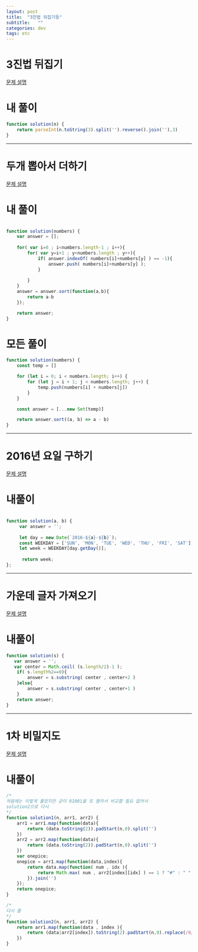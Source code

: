 ```yaml
---
layout: post
title:  "3진법 뒤집기등"
subtitle:   ""
categories: dev
tags: etc
--- 
```





# 3진법 뒤집기

[문제 설명](https://programmers.co.kr/learn/courses/30/lessons/68935?language=javascript)


# 내 풀이

```javascript
function solution(n) {
    return parseInt(n.toString(3).split('').reverse().join(''),3)
}
```

---------------------------------------

# 두개 뽑아서 더하기

[문제 설명](https://programmers.co.kr/learn/courses/30/lessons/68644?language=javascript)


# 내 풀이

```javascript

function solution(numbers) {
    var answer = [];
    
    for( var i=0 ; i<numbers.length-1 ; i++){
        for( var y=i+1 ; y<numbers.length ; y++){
            if( answer.indexOf( numbers[i]+numbers[y] ) == -1){
                answer.push( numbers[i]+numbers[y] );    
            }
            
        }
    }
    answer = answer.sort(function(a,b){
        return a-b
    });

    return answer;
}

```
# 모든 풀이
```javascript
function solution(numbers) {
    const temp = []

    for (let i = 0; i < numbers.length; i++) {
        for (let j = i + 1; j < numbers.length; j++) {
            temp.push(numbers[i] + numbers[j])
        }
    }

    const answer = [...new Set(temp)]

    return answer.sort((a, b) => a - b)
}

```



---------------------------------------

# 2016년 요일 구하기

[문제 설명](https://programmers.co.kr/learn/courses/30/lessons/12901)

# 내풀이
```javascript

function solution(a, b) {
     var answer = '';
    
     let day = new Date(`2016-${a}-${b}`);
     const WEEKDAY = ['SUN', 'MON', 'TUE', 'WED', 'THU', 'FRI', 'SAT'];
     let week = WEEKDAY[day.getDay()];
    
      return week;
};

```


---------------------------------------

# 가운데 글자 가져오기

[문제 설명](https://programmers.co.kr/learn/courses/30/lessons/12903)

# 내풀이
```javascript
function solution(s) {
   var answer = '';
   var center = Math.ceil( (s.length/2)-1 );
    if( s.length%2==0){
        answer = s.substring( center , center+2 )
    }else{
        answer = s.substring( center , center+1 )
    }
    return answer;
}

```


---------------------------------------

# 1차 비밀지도

[문제 설명](https://programmers.co.kr/learn/courses/30/lessons/17681)

# 내풀이
```javascript
/*
처음에는 이렇게 풀었지만 굳이 01001을 또 짤라서 비교햘 필요 없어서
solution2으로 다시
*/
function solution1(n, arr1, arr2) {
    arr1 = arr1.map(function(data){
        return (data.toString(2)).padStart(n,0).split('')
    })
    arr2 = arr2.map(function(data){
        return (data.toString(2)).padStart(n,0).split('')
    })
    var onepice;
    onepice = arr1.map(function(data,index){
        return data.map(function( num , idx ){
            return Math.max( num , arr2[index][idx] ) == 1 ? "#" : " "; 
        }).join('')
    });
    return onepice;
}

/*
다시 품
*/
function solution2(n, arr1, arr2) {
    return arr1.map(function(data , index ){
        return (data|arr2[index]).toString(2).padStart(n,0).replace(/0/g,' ').replace(/1/g,'#')
    })
}

```
